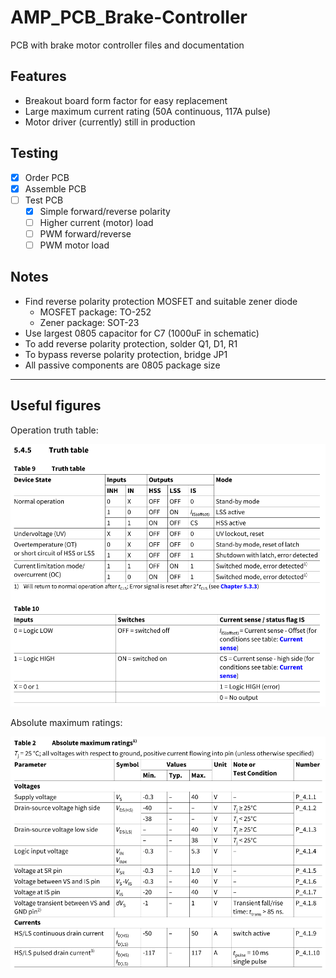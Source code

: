 # AMP_PCB_Brake-Controller
PCB with brake motor controller files and documentation

## Features
- Breakout board form factor for easy replacement
- Large maximum current rating (50A continuous, 117A pulse)
- Motor driver (currently) still in production

## Testing
- [X] Order PCB
- [X] Assemble PCB
- [ ] Test PCB
  - [X] Simple forward/reverse polarity
  - [ ] Higher current (motor) load
  - [ ] PWM forward/reverse
  - [ ] PWM motor load

## Notes
- Find reverse polarity protection MOSFET and suitable zener diode
  - MOSFET package: TO-252
  - Zener package: SOT-23
- Use largest 0805 capacitor for C7 (1000uF in schematic)
- To add reverse polarity protection, solder Q1, D1, R1
- To bypass reverse polarity protection, bridge JP1
- All passive components are 0805 package size

---

## Useful figures

Operation truth table:

![Operation truth table](docs/img/operation-truth-table.png "Operation truth table")

Absolute maximum ratings:

![Absolute maximum ratings](docs/img/absolute-maximum-ratings.png "Absolute maximum ratings")